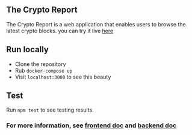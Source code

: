 ## The Crypto Report

The Crypto Report is a web application that enables users to browse the latest crypto blocks. you can try it live [here](https://th-crypto-report.vercel.app/)

## Run locally

- Clone the repository
- Rub `docker-compose up`
- Visit `localhost:3000` to see this beauty

## Test

Run `npm test` to see testing results.

### For more information, see [frontend doc](https://github.com/NuriCareers/Abdelrahman-Abdelsalam-coding-challenge/blob/main/frontend/README.md) and [backend doc](https://github.com/NuriCareers/Abdelrahman-Abdelsalam-coding-challenge/blob/main/backend/README.md)
